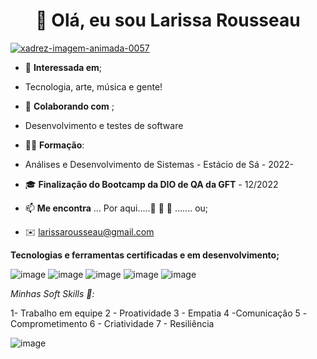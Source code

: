 










  <h1 align="center"> 👋 Olá, eu sou Larissa Rousseau  </h1> 
  
  <a href="https://www.imagensanimadas.com/cat-xadrez-613.htm"><img src="https://www.imagensanimadas.com/data/media/613/xadrez-imagem-animada-0057.gif" border="0" alt="xadrez-imagem-animada-0057" /></a>












- 👀 **Interessada em**; 
- Tecnologia, arte, música e gente!
- 💞️ **Colaborando com** ; 
- Desenvolvimento e testes de software
- 👩‍🎓 **Formação**: 
- Análises e Desenvolvimento de Sistemas - Estácio de Sá - 2022-
- 🎓 **Finalização do Bootcamp da DIO de QA da GFT** - 12/2022
- 📫 **Me encontra** ... Por aqui.....👣 👣 👣 ....... ou;

- ✉️ larissarousseau@gmail.com

 
**Tecnologias e ferramentas certificadas e em desenvolvimento;**

![image](https://user-images.githubusercontent.com/98029687/208180491-a9a3ab73-82b9-48d4-a970-0d0abc91fb93.png)
![image](https://user-images.githubusercontent.com/98029687/208181219-88ae7b1f-8b6f-4479-a23f-094b54da9c65.png)
![image](https://user-images.githubusercontent.com/98029687/208180836-4476c0e9-86ce-47d6-9de6-1b8632f0e714.png)
![image](https://user-images.githubusercontent.com/98029687/208180887-dcb8ba04-aa3c-44c9-9ea6-87286951e0ef.png)
![image](https://user-images.githubusercontent.com/98029687/208180911-704ef217-b589-4874-a460-ede2388e33e9.png)


*Minhas Soft Skills 💞️:* 


1- Trabalho em equipe 2 - Proatividade 3 - Empatia  4 -Comunicação 5 -Comprometimento 6 - Criatividade 7 - Resiliência


![image](https://user-images.githubusercontent.com/98029687/208513295-3dade8ce-196f-4c42-8e5e-82027bd0dfa9.png)

            
          


          
 


            
            
         
            
  






<!---
LRM88/LRM88 is a ✨ special ✨ repository because its `README.md` (this file) appears on your GitHub profile.
You can click the Preview link to take a look at your changes.
--->
